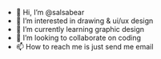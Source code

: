 - 👋 Hi, I’m @salsabear
- 👀 I’m interested in drawing & ui/ux design
- 🌱 I’m currently learning graphic design
- 💞️ I’m looking to collaborate on coding
- 📫 How to reach me is just send me email

<!---
salsabear/salsabear is a ✨ special ✨ repository because its `README.md` (this file) appears on your GitHub profile.
You can click the Preview link to take a look at your changes.
--->

